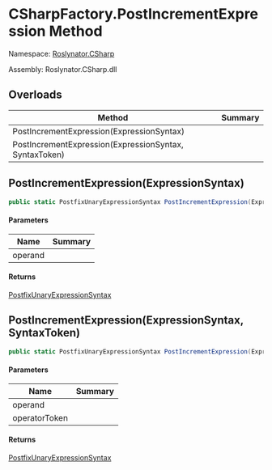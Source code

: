 # CSharpFactory\.PostIncrementExpression Method

Namespace: [Roslynator.CSharp](../../README.md)

Assembly: Roslynator\.CSharp\.dll

## Overloads

| Method | Summary |
| ------ | ------- |
| PostIncrementExpression\(ExpressionSyntax\) | |
| PostIncrementExpression\(ExpressionSyntax, SyntaxToken\) | |

## PostIncrementExpression\(ExpressionSyntax\)

```csharp
public static PostfixUnaryExpressionSyntax PostIncrementExpression(ExpressionSyntax operand)
```

#### Parameters

| Name | Summary |
| ---- | ------- |
| operand | |

#### Returns

[PostfixUnaryExpressionSyntax](https://docs.microsoft.com/en-us/dotnet/api/microsoft.codeanalysis.csharp.syntax.postfixunaryexpressionsyntax)


## PostIncrementExpression\(ExpressionSyntax, SyntaxToken\)

```csharp
public static PostfixUnaryExpressionSyntax PostIncrementExpression(ExpressionSyntax operand, SyntaxToken operatorToken)
```

#### Parameters

| Name | Summary |
| ---- | ------- |
| operand | |
| operatorToken | |

#### Returns

[PostfixUnaryExpressionSyntax](https://docs.microsoft.com/en-us/dotnet/api/microsoft.codeanalysis.csharp.syntax.postfixunaryexpressionsyntax)


